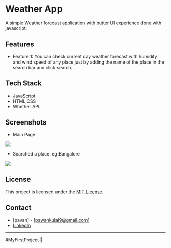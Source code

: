 # Weather App

 A simple Weather forecast application with butter UI experience done with javascript. 

## Features

- Feature 1:
  You can check  current day weather forecast with humidity and wind speed of any place just by adding the name of the place in the search bar and   click search.

## Tech Stack

- JavaScript
- HTML,CSS
- Whether API:

## Screenshots
- Main Page
<img src="https://res.cloudinary.com/dnh2skxdh/image/upload/v1702097795/whether%20app/whetherApp_main_page_nugqz9.png"/>

- Searched a place: eg:Bangalore
<img src="https://res.cloudinary.com/dnh2skxdh/image/upload/v1702097807/whether%20app/whetherApp_demo_n4ejsl.png"/>

## License

This project is licensed under the [MIT License](LICENSE).

## Contact

- [pavan] - [pawankulal9@gmail.com]
- [LinkedIn](https://www.linkedin.com/in/pavan-kulal-0a105b268/)

---
#MyFirstProject 🚀
